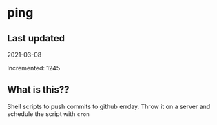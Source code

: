 # ping

## Last updated
2021-03-08

Incremented: 1245

## What is this??
Shell scripts to push commits to github errday. Throw it on a server and schedule the script with `cron`
